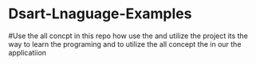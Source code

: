 # Dsart-Lnaguage-Examples
#Use the all concpt in this repo how use the and utilize the project its the way to learn the programing 
and to utilize the all concept the in our the applicatiion
